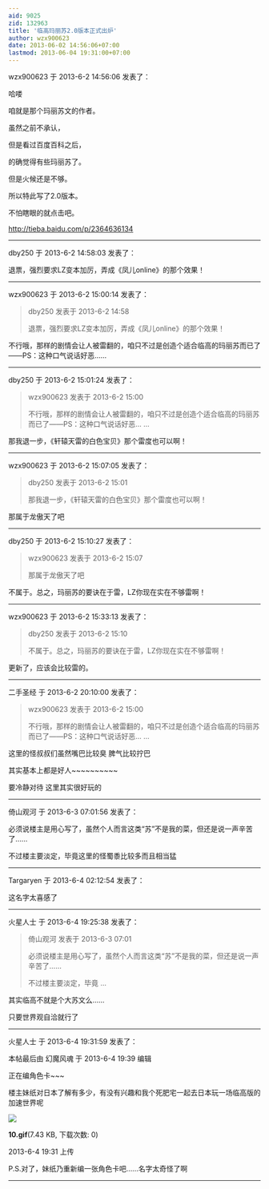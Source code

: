 ```yaml
---
aid: 9025
zid: 132963
title: '临高玛丽苏2.0版本正式出炉'
author: wzx900623
date: 2013-06-02 14:56:06+07:00
lastmod: 2013-06-04 19:31:00+07:00
---
```


wzx900623 于 2013-6-2 14:56:06 发表了：

哈喽

咱就是那个玛丽苏文的作者。

虽然之前不承认，

但是看过百度百科之后，

的确觉得有些玛丽苏了。

但是火候还是不够。

所以特此写了2.0版本。

不怕瞎眼的就点击吧。

http://tieba.baidu.com/p/2364636134

---------

dby250 于 2013-6-2 14:58:03 发表了：

退票，强烈要求LZ变本加厉，弄成《凤儿online》的那个效果！

---------

wzx900623 于 2013-6-2 15:00:14 发表了：

> dby250 发表于 2013-6-2 14:58
> 
> 退票，强烈要求LZ变本加厉，弄成《凤儿online》的那个效果！



不行哦，那样的剧情会让人被雷翻的，咱只不过是创造个适合临高的玛丽苏而已了——PS：这种口气说话好恶……

---------

dby250 于 2013-6-2 15:01:24 发表了：

> wzx900623 发表于 2013-6-2 15:00
> 
> 不行哦，那样的剧情会让人被雷翻的，咱只不过是创造个适合临高的玛丽苏而已了——PS：这种口气说话好恶… ...



那我退一步，《轩辕天雷的白色宝贝》那个雷度也可以啊！

---------

wzx900623 于 2013-6-2 15:07:05 发表了：

> dby250 发表于 2013-6-2 15:01
> 
> 那我退一步，《轩辕天雷的白色宝贝》那个雷度也可以啊！



那属于龙傲天了吧

---------

dby250 于 2013-6-2 15:10:27 发表了：

> wzx900623 发表于 2013-6-2 15:07
> 
> 那属于龙傲天了吧



不属于。总之，玛丽苏的要诀在于雷，LZ你现在实在不够雷啊！

---------

wzx900623 于 2013-6-2 15:33:13 发表了：

> dby250 发表于 2013-6-2 15:10
> 
> 不属于。总之，玛丽苏的要诀在于雷，LZ你现在实在不够雷啊！



更新了，应该会比较雷的。

---------

二手圣经 于 2013-6-2 20:10:00 发表了：

> wzx900623 发表于 2013-6-2 15:00
> 
> 不行哦，那样的剧情会让人被雷翻的，咱只不过是创造个适合临高的玛丽苏而已了——PS：这种口气说话好恶… ...



这里的怪叔叔们虽然嘴巴比较臭 脾气比较拧巴 

其实基本上都是好人~~~~~~~~~~

要冷静对待 这里其实很好玩的

---------

倚山观河 于 2013-6-3 07:01:56 发表了：

必须说楼主是用心写了，虽然个人而言这类“苏”不是我的菜，但还是说一声辛苦了……

不过楼主要淡定，毕竟这里的怪蜀黍比较多而且相当猛

---------

Targaryen 于 2013-6-4 02:12:54 发表了：

这名字太喜感了

---------

火星人士 于 2013-6-4 19:25:38 发表了：

> 倚山观河 发表于 2013-6-3 07:01
> 
> 必须说楼主是用心写了，虽然个人而言这类“苏”不是我的菜，但还是说一声辛苦了……
> 
> 不过楼主要淡定，毕竟 ...



其实临高不就是个大苏文么……

只要世界观自洽就行了

---------

火星人士 于 2013-6-4 19:31:59 发表了：

本帖最后由 幻魔风魂 于 2013-6-4 19:39 编辑 

正在编角色卡~~~

楼主妹纸对日本了解有多少，有没有兴趣和我个死肥宅一起去日本玩一场临高版的加速世界呢

![](https://mirrors.tuna.tsinghua.edu.cn/osdn/lgqm/72877/193155ti20s4jvqjsjy11v.gif)



**10.gif**(7.43 KB, 下载次数: 0)



2013-6-4 19:31 上传



P.S.对了，妹纸乃重新编一张角色卡吧……名字太奇怪了啊

---------

